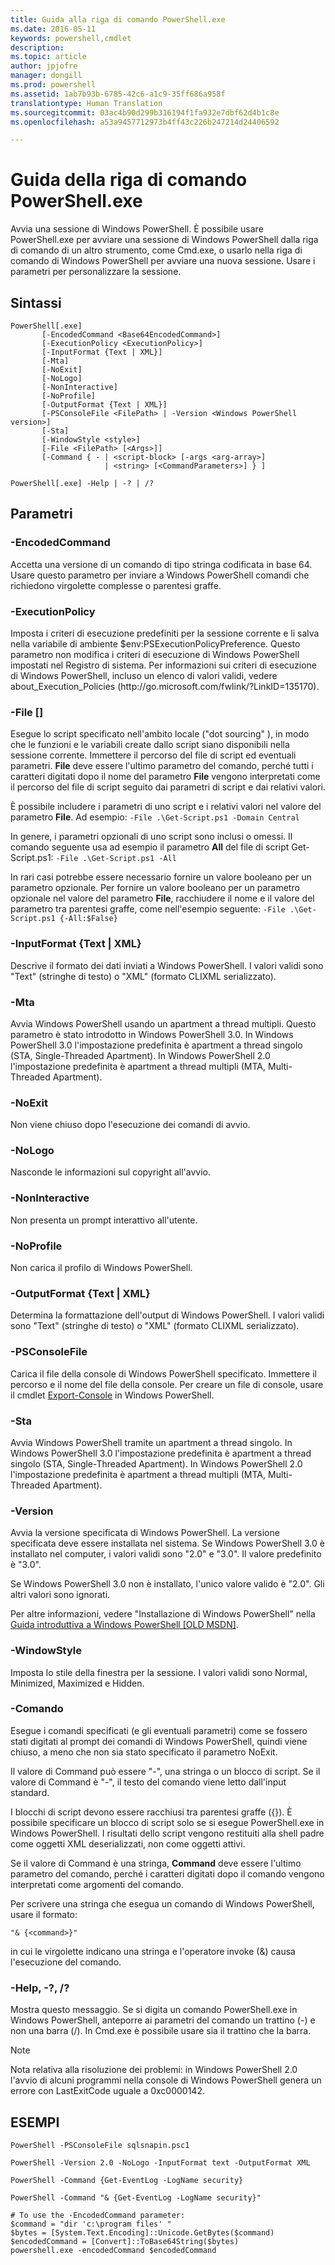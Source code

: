 ```yaml
---
title: Guida alla riga di comando PowerShell.exe
ms.date: 2016-05-11
keywords: powershell,cmdlet
description: 
ms.topic: article
author: jpjofre
manager: dongill
ms.prod: powershell
ms.assetid: 1ab7b93b-6785-42c6-a1c9-35ff686a958f
translationtype: Human Translation
ms.sourcegitcommit: 03ac4b90d299b316194f1fa932e7dbf62d4b1c8e
ms.openlocfilehash: a53a9457712973b4ff43c226b247214d24406592

---
```


# Guida della riga di comando PowerShell.exe
Avvia una sessione di Windows PowerShell. È possibile usare PowerShell.exe per avviare una sessione di Windows PowerShell dalla riga di comando di un altro strumento, come Cmd.exe, o usarlo nella riga di comando di Windows PowerShell per avviare una nuova sessione. Usare i parametri per personalizzare la sessione.

## Sintassi

```
PowerShell[.exe]
       [-EncodedCommand <Base64EncodedCommand>]
       [-ExecutionPolicy <ExecutionPolicy>]
       [-InputFormat {Text | XML}] 
       [-Mta]
       [-NoExit]
       [-NoLogo]
       [-NonInteractive] 
       [-NoProfile] 
       [-OutputFormat {Text | XML}] 
       [-PSConsoleFile <FilePath> | -Version <Windows PowerShell version>]
       [-Sta]
       [-WindowStyle <style>]
       [-File <FilePath> [<Args>]]
       [-Command { - | <script-block> [-args <arg-array>]
                     | <string> [<CommandParameters>] } ]

PowerShell[.exe] -Help | -? | /?
```

## Parametri

### \-EncodedCommand <Base64EncodedCommand>
Accetta una versione di un comando di tipo stringa codificata in base 64. Usare questo parametro per inviare a Windows PowerShell comandi che richiedono virgolette complesse o parentesi graffe.

### \-ExecutionPolicy <ExecutionPolicy>
Imposta i criteri di esecuzione predefiniti per la sessione corrente e li salva nella variabile di ambiente $env:PSExecutionPolicyPreference. Questo parametro non modifica i criteri di esecuzione di Windows PowerShell impostati nel Registro di sistema. Per informazioni sui criteri di esecuzione di Windows PowerShell, incluso un elenco di valori validi, vedere about\_Execution\_Policies (http:\/\/go.microsoft.com\/fwlink\/?LinkID\=135170).

### \-File <FilePath> \[<Parameters>]
Esegue lo script specificato nell'ambito locale ("dot sourcing" ), in modo che le funzioni e le variabili create dallo script siano disponibili nella sessione corrente. Immettere il percorso del file di script ed eventuali parametri. **File** deve essere l'ultimo parametro del comando, perché tutti i caratteri digitati dopo il nome del parametro **File** vengono interpretati come il percorso del file di script seguito dai parametri di script e dai relativi valori.

È possibile includere i parametri di uno script e i relativi valori nel valore del parametro **File**. Ad esempio: `-File .\Get-Script.ps1 -Domain Central`

In genere, i parametri opzionali di uno script sono inclusi o omessi. Il comando seguente usa ad esempio il parametro **All** del file di script Get\-Script.ps1: `-File .\Get-Script.ps1 -All`

In rari casi potrebbe essere necessario fornire un valore booleano per un parametro opzionale. Per fornire un valore booleano per un parametro opzionale nel valore del parametro **File**, racchiudere il nome e il valore del parametro tra parentesi graffe, come nell'esempio seguente: `-File .\Get-Script.ps1 {-All:$False}`

### \-InputFormat {Text | XML}
Descrive il formato dei dati inviati a Windows PowerShell. I valori validi sono "Text" (stringhe di testo) o "XML" (formato CLIXML serializzato).

### \-Mta
Avvia Windows PowerShell usando un apartment a thread multipli. Questo parametro è stato introdotto in Windows PowerShell 3.0. In Windows PowerShell 3.0 l'impostazione predefinita è apartment a thread singolo (STA, Single\-Threaded Apartment). In Windows PowerShell 2.0 l'impostazione predefinita è apartment a thread multipli (MTA, Multi\-Threaded Apartment).

### \-NoExit
Non viene chiuso dopo l'esecuzione dei comandi di avvio.

### \-NoLogo
Nasconde le informazioni sul copyright all'avvio.

### \-NonInteractive
Non presenta un prompt interattivo all'utente.

### \-NoProfile
Non carica il profilo di Windows PowerShell.

### \-OutputFormat {Text | XML}
Determina la formattazione dell'output di Windows PowerShell. I valori validi sono "Text" (stringhe di testo) o "XML" (formato CLIXML serializzato).

### \-PSConsoleFile <FilePath>
Carica il file della console di Windows PowerShell specificato. Immettere il percorso e il nome del file della console. Per creare un file di console, usare il cmdlet [Export-Console](https://technet.microsoft.com/en-us/library/4bab1c02-9e61-4aaf-9957-11d1934ef4ef) in Windows PowerShell.

### \-Sta
Avvia Windows PowerShell tramite un apartment a thread singolo. In Windows PowerShell 3.0 l'impostazione predefinita è apartment a thread singolo (STA, Single\-Threaded Apartment). In Windows PowerShell 2.0 l'impostazione predefinita è apartment a thread multipli (MTA, Multi\-Threaded Apartment).

### \-Version <Windows PowerShell Version>
Avvia la versione specificata di Windows PowerShell. La versione specificata deve essere installata nel sistema. Se Windows PowerShell 3.0 è installato nel computer, i valori validi sono "2.0" e "3.0". Il valore predefinito è "3.0".

Se Windows PowerShell 3.0 non è installato, l'unico valore valido è "2.0". Gli altri valori sono ignorati.

Per altre informazioni, vedere "Installazione di Windows PowerShell" nella [Guida introduttiva a Windows PowerShell [OLD MSDN]](https://technet.microsoft.com/en-us/library/69555d95-b481-43e1-86e7-b46d68b3e2dd).

### \-WindowStyle <Window style>
Imposta lo stile della finestra per la sessione. I valori validi sono Normal, Minimized, Maximized e Hidden.

### \-Comando
Esegue i comandi specificati (e gli eventuali parametri) come se fossero stati digitati al prompt dei comandi di Windows PowerShell, quindi viene chiuso, a meno che non sia stato specificato il parametro NoExit.

Il valore di Command può essere "\-", una stringa o un blocco di script. Se il valore di Command è "\-", il testo del comando viene letto dall'input standard.

I blocchi di script devono essere racchiusi tra parentesi graffe ({}). È possibile specificare un blocco di script solo se si esegue PowerShell.exe in Windows PowerShell. I risultati dello script vengono restituiti alla shell padre come oggetti XML deserializzati, non come oggetti attivi.

Se il valore di Command è una stringa, **Command** deve essere l'ultimo parametro del comando, perché i caratteri digitati dopo il comando vengono interpretati come argomenti del comando.

Per scrivere una stringa che esegua un comando di Windows PowerShell, usare il formato:

```
"& {<command>}"
```

in cui le virgolette indicano una stringa e l'operatore invoke (&) causa l'esecuzione del comando.

### \-Help, \-?, \/?
Mostra questo messaggio. Se si digita un comando PowerShell.exe in Windows PowerShell, anteporre ai parametri del comando un trattino (\-) e non una barra (\/). In Cmd.exe è possibile usare sia il trattino che la barra.

> [!NOTE]
> Nota relativa alla risoluzione dei problemi: in Windows PowerShell 2.0 l'avvio di alcuni programmi nella console di Windows PowerShell genera un errore con LastExitCode uguale a 0xc0000142.

## ESEMPI

```
PowerShell -PSConsoleFile sqlsnapin.psc1

PowerShell -Version 2.0 -NoLogo -InputFormat text -OutputFormat XML

PowerShell -Command {Get-EventLog -LogName security}

PowerShell -Command "& {Get-EventLog -LogName security}"

# To use the -EncodedCommand parameter:
$command = "dir 'c:\program files' "
$bytes = [System.Text.Encoding]::Unicode.GetBytes($command)
$encodedCommand = [Convert]::ToBase64String($bytes)
powershell.exe -encodedCommand $encodedCommand
```




<!--HONumber=Jun16_HO4-->



